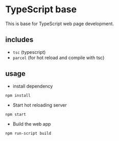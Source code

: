 # TypeScript base 
This is base for TypeScript web page development. 
## includes
- `tsc` (typescript)
- `parcel` (for hot reload and compile with tsc)

## usage
- install dependency
```
npm install
```
- Start hot reloading server
```
npm start
``` 
- Build the web app
```
npm run-script build
```